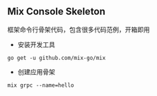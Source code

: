 ## Mix Console Skeleton

框架命令行骨架代码，包含很多代码范例，开箱即用

- 安装开发工具

~~~
go get -u github.com/mix-go/mix
~~~

- 创建应用骨架

~~~
mix grpc --name=hello
~~~

